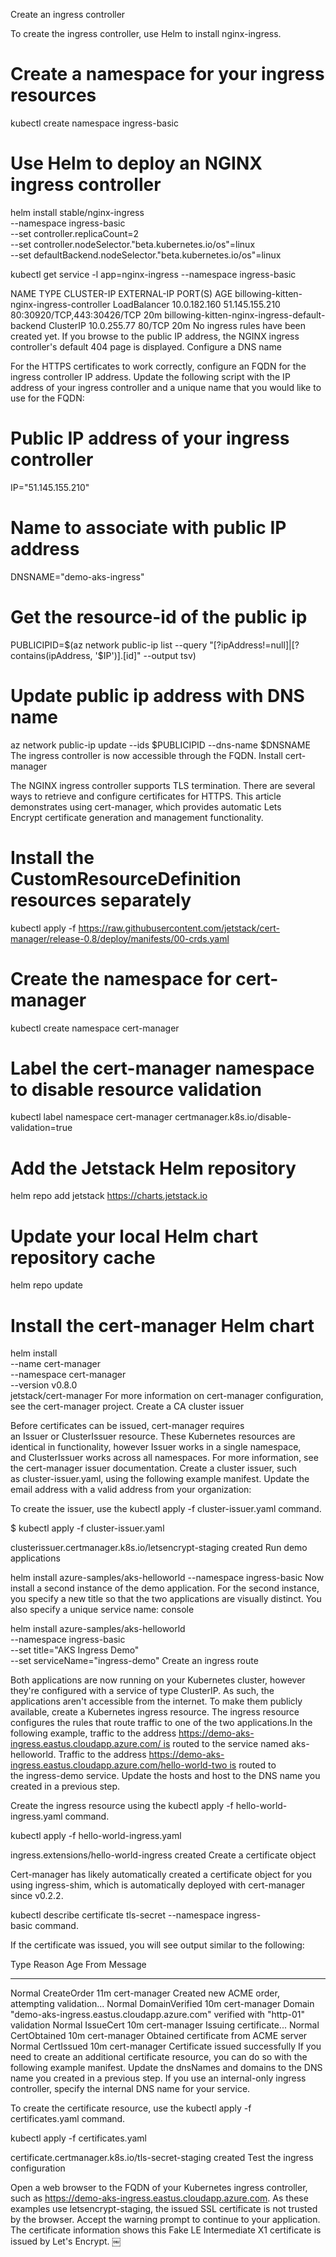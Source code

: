 Create an ingress controller

To create the ingress controller, use Helm to install nginx-ingress. 

# Create a namespace for your ingress resources
kubectl create namespace ingress-basic

# Use Helm to deploy an NGINX ingress controller
helm install stable/nginx-ingress \
    --namespace ingress-basic \
    --set controller.replicaCount=2 \
    --set controller.nodeSelector."beta\.kubernetes\.io/os"=linux \
    --set defaultBackend.nodeSelector."beta\.kubernetes\.io/os"=linux


kubectl get service -l app=nginx-ingress --namespace ingress-basic

NAME                                             TYPE           CLUSTER-IP     EXTERNAL-IP     PORT(S)                      AGE
billowing-kitten-nginx-ingress-controller        LoadBalancer   10.0.182.160   51.145.155.210  80:30920/TCP,443:30426/TCP   20m
billowing-kitten-nginx-ingress-default-backend   ClusterIP      10.0.255.77    <none>          80/TCP                       20m
No ingress rules have been created yet. If you browse to the public IP address, the NGINX ingress controller's default 404 page is displayed.
Configure a DNS name

For the HTTPS certificates to work correctly, configure an FQDN for the ingress controller IP address. Update the following script with the IP address of your ingress controller and a unique name that you would like to use for the FQDN:

# Public IP address of your ingress controller
IP="51.145.155.210"

# Name to associate with public IP address
DNSNAME="demo-aks-ingress"

# Get the resource-id of the public ip
PUBLICIPID=$(az network public-ip list --query "[?ipAddress!=null]|[?contains(ipAddress, '$IP')].[id]" --output tsv)

# Update public ip address with DNS name
az network public-ip update --ids $PUBLICIPID --dns-name $DNSNAME
The ingress controller is now accessible through the FQDN.
Install cert-manager

The NGINX ingress controller supports TLS termination. There are several ways to retrieve and configure certificates for HTTPS. This article demonstrates using cert-manager, which provides automatic Lets Encrypt certificate generation and management functionality.

# Install the CustomResourceDefinition resources separately
kubectl apply -f https://raw.githubusercontent.com/jetstack/cert-manager/release-0.8/deploy/manifests/00-crds.yaml

# Create the namespace for cert-manager
kubectl create namespace cert-manager

# Label the cert-manager namespace to disable resource validation
kubectl label namespace cert-manager certmanager.k8s.io/disable-validation=true

# Add the Jetstack Helm repository
helm repo add jetstack https://charts.jetstack.io

# Update your local Helm chart repository cache
helm repo update

# Install the cert-manager Helm chart
helm install \
  --name cert-manager \
  --namespace cert-manager \
  --version v0.8.0 \
  jetstack/cert-manager
For more information on cert-manager configuration, see the cert-manager project.
Create a CA cluster issuer

Before certificates can be issued, cert-manager requires an Issuer or ClusterIssuer resource. These Kubernetes resources are identical in functionality, however Issuer works in a single namespace, and ClusterIssuer works across all namespaces. For more information, see the cert-manager issuer documentation.
Create a cluster issuer, such as cluster-issuer.yaml, using the following example manifest. Update the email address with a valid address from your organization:

To create the issuer, use the kubectl apply -f cluster-issuer.yaml command.

$ kubectl apply -f cluster-issuer.yaml

clusterissuer.certmanager.k8s.io/letsencrypt-staging created
Run demo applications

helm install azure-samples/aks-helloworld --namespace ingress-basic
Now install a second instance of the demo application. For the second instance, you specify a new title so that the two applications are visually distinct. You also specify a unique service name:
console


helm install azure-samples/aks-helloworld \
    --namespace ingress-basic \
    --set title="AKS Ingress Demo" \
    --set serviceName="ingress-demo"
Create an ingress route

Both applications are now running on your Kubernetes cluster, however they're configured with a service of type ClusterIP. As such, the applications aren't accessible from the internet. To make them publicly available, create a Kubernetes ingress resource. The ingress resource configures the rules that route traffic to one of the two applications.In the following example, traffic to the address https://demo-aks-ingress.eastus.cloudapp.azure.com/ is routed to the service named aks-helloworld. Traffic to the address https://demo-aks-ingress.eastus.cloudapp.azure.com/hello-world-two is routed to the ingress-demo service. Update the hosts and host to the DNS name you created in a previous step.

Create the ingress resource using the kubectl apply -f hello-world-ingress.yaml command.

kubectl apply -f hello-world-ingress.yaml

ingress.extensions/hello-world-ingress created
Create a certificate object

Cert-manager has likely automatically created a certificate object for you using ingress-shim, which is automatically deployed with cert-manager since v0.2.2. 


kubectl describe certificate tls-secret --namespace ingress-basic command.

If the certificate was issued, you will see output similar to the following:


Type    Reason          Age   From          Message
----    ------          ----  ----          -------
  Normal  CreateOrder     11m   cert-manager  Created new ACME order, attempting validation...
  Normal  DomainVerified  10m   cert-manager  Domain "demo-aks-ingress.eastus.cloudapp.azure.com" verified with "http-01" validation
  Normal  IssueCert       10m   cert-manager  Issuing certificate...
  Normal  CertObtained    10m   cert-manager  Obtained certificate from ACME server
  Normal  CertIssued      10m   cert-manager  Certificate issued successfully
If you need to create an additional certificate resource, you can do so with the following example manifest. Update the dnsNames and domains to the DNS name you created in a previous step. If you use an internal-only ingress controller, specify the internal DNS name for your service.

To create the certificate resource, use the kubectl apply -f certificates.yaml command.

kubectl apply -f certificates.yaml

certificate.certmanager.k8s.io/tls-secret-staging created
Test the ingress configuration

Open a web browser to the FQDN of your Kubernetes ingress controller, such as https://demo-aks-ingress.eastus.cloudapp.azure.com.
As these examples use letsencrypt-staging, the issued SSL certificate is not trusted by the browser. Accept the warning prompt to continue to your application. The certificate information shows this Fake LE Intermediate X1 certificate is issued by Let's Encrypt. 
￼

